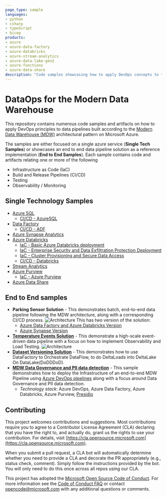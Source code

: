 ```yaml
---
page_type: sample
languages:
- python
- csharp
- typeScript
- bicep
products:
- azure
- azure-data-factory
- azure-databricks
- azure-stream-analytics
- azure-data-lake-gen2
- azure-functions
- azure-data-share
description: "Code samples showcasing how to apply DevOps concepts to the Modern Data Warehouse Architecture leveraging different Azure Data Technologies."
---
```


# DataOps for the Modern Data Warehouse

This repository contains numerous code samples and artifacts on how to apply DevOps principles to data pipelines built according to the [Modern Data Warehouse (MDW)](https://learn.microsoft.com/en-au/azure/architecture/solution-ideas/articles/enterprise-data-warehouse) architectural pattern on Microsoft Azure.

The samples are either focused on a single azure service (**Single Tech Samples**) or showcases an end to end data pipeline solution as a reference implementation (**End to End Samples**). Each sample contains code and artifacts relating one or more of the following

- Infrastructure as Code (IaC)
- Build and Release Pipelines (CI/CD)
- Testing
- Observability / Monitoring

## Single Technology Samples

- [Azure SQL](single_tech_samples/azuresql/)
  - [CI/CD - AzureSQL](single_tech_samples/azuresql/)
- [Data Factory](single_tech_samples/datafactory/)
  - [CI/CD - ADF](single_tech_samples/datafactory/sample1_cicd)
- [Azure Synapse Analytics](single_tech_samples/synapseanalytics)
- [Azure Databricks](single_tech_samples/databricks/)
  - [IaC - Basic Azure Databricks deployment](single_tech_samples/databricks/sample1_basic_azure_databricks_environment/)
  - [IaC - Enterprise Security and Data Exfiltration Protection Deployment](single_tech_samples/databricks/sample2_enterprise_azure_databricks_environment/)
  - [IaC - Cluster Provisioning and Secure Data Access](single_tech_samples/databricks/sample3_cluster_provisioning_and_data_access/)
  - [CI/CD - Databricks](single_tech_samples/databricks/sample4_ci_cd/)
- [Stream Analytics](single_tech_samples/streamanalytics/)
- [Azure Purview](single_tech_samples/purview/)
  - [IaC - Azure Purview](single_tech_samples/purview/)
- [Azure Data Share](single_tech_samples/datashare/)

## End to End samples

- **Parking Sensor Solution** - This demonstrates batch, end-to-end data pipeline following the MDW architecture, along with a corresponding CI/CD process.
![Architecture](docs/images/CI_CD_process_simplified.png?raw=true "Architecture")
  This has two version of the solution:
  - [Azure Data Factory and Azure Databricks Version](e2e_samples/parking_sensors/)
  - [Azure Synapse Version](e2e_samples/parking_sensors_synapse/)
- [**Temperature Events Solution**](e2e_samples/temperature_events) - This demonstrate a high-scale event-driven data pipeline with a focus on how to implement Observability and Load Testing.
![Architecture](e2e_samples/temperature_events/images/temperature-events-architecture.png?raw=true "Architecture")
- [**Dataset Versioning Solution**](e2e_samples/dataset_versioning) - This demonstrates how to use DataFactory to Orchestrate DataFlow, to do DeltaLoads into DeltaLake On DataLake(DoDDDoD).
- [**MDW Data Governance and PII data detection**](e2e_samples/mdw_governance) - This sample demonstrates how to deploy the Infrastructure of an end-to-end MDW Pipeline using [Azure DevOps pipelines](https://azure.microsoft.com/en-us/products/devops/pipelines/) along with a focus around Data Governance and PII data detection.
  - *Technology stack*: Azure DevOps, Azure Data Factory, Azure Databricks, Azure Purview, [Presidio](https://github.com/microsoft/presidio)

## Contributing

This project welcomes contributions and suggestions.  Most contributions require you to agree to a
Contributor License Agreement (CLA) declaring that you have the right to, and actually do, grant us
the rights to use your contribution. For details, visit [https://cla.opensource.microsoft.com](https://cla.opensource.microsoft.com).

When you submit a pull request, a CLA bot will automatically determine whether you need to provide
a CLA and decorate the PR appropriately (e.g., status check, comment). Simply follow the instructions
provided by the bot. You will only need to do this once across all repos using our CLA.

This project has adopted the [Microsoft Open Source Code of Conduct](https://opensource.microsoft.com/codeofconduct/).
For more information see the [Code of Conduct FAQ](https://opensource.microsoft.com/codeofconduct/faq/) or
contact [opencode@microsoft.com](mailto:opencode@microsoft.com) with any additional questions or comments.
